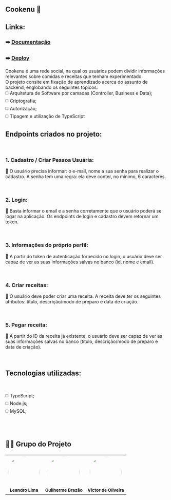 ## Cookenu 🍲

## Links:
### ➡️ [Documentação](https://documenter.getpostman.com/view/22376287/2s93CNMssC)
### ➡️ [Deploy](https://lamarr-cookenu1.onrender.com)

Cookenu é uma rede social, na qual os usuários podem dividir informações relevantes sobre comidas e receitas que tenham experimentado.  <br/>
O projeto consite em fixação de aprendizado acerca do assunto de backend, englobando os seguintes tópicos: <br/>
◻️ Arquitetura de Software por camadas (Controller, Business e Data); <br/>
◻️ Criptografia;  <br/>
◻️ Autorização;  <br/>
◻️ Tipagem e utilização de TypeScript <br/>

## Endpoints criados no projeto: 
<br/>

### 1. Cadastro / Criar Pessoa Usuária:

  🚩 O usuário precisa informar: o e-mail, nome a sua senha para realizar o cadastro. A senha tem uma regra: ela deve conter, no mínimo, 6 caracteres.  
 
 <br/>

### 2. Login: 

  🚩 Basta informar o email e a senha corretamente que o usuário poderá se logar na aplicação. Os endpoints de login e cadastro devem retornar um token.
  
   <br/>

### 3. Informações do próprio perfil:

  🚩 A partir do token de autenticação fornecido no login, o usuário deve ser capaz de ver as suas informações salvas no banco (id, nome e email).
  
   <br/>

### 4. Criar receitas:

  🚩 O usuário deve poder criar uma receita. A receita deve ter os seguintes atributos: título, descrição/modo de preparo e data de criação.
  
   <br/>

  
### 5. Pegar receita: 

  🚩 A partir do ID da receita já existente, o usuário deve ser capaz de ver as suas informações salvas no banco (título, descrição/modo de preparo e data de criação).  
  
 <br/>

## Tecnologias utilizadas:
<br/>

◻️ TypeScript; <br/>
◻️ Node.js;<br/>
◻️ MySQL;<br/>

<h2>
    <br>
    <p style="font-weight: bold;">👨‍💻 Grupo do Projeto</p>
</h2>

<table>
  <tr>
       <td align="center"><a href="https://github.com/leeoliima"><img style="border-radius: 50%;" src="https://avatars.githubusercontent.com/u/96210622?v=4" width="100px;" alt=""/><br /><sub><b>Leandro Lima</b></sub></a><br /></td> 
    <td align="center"><a href="https://github.com/brazaoo"><img style="border-radius: 50%;" src="https://avatars.githubusercontent.com/u/102330950?v=4" width="100px;" alt=""/><br /><sub><b>Guilherme Brazão</b></sub></a><br /></td>
     <td align="center"><a href="https://github.com/vmotta95"><img style="border-radius: 50%;" src="https://avatars.githubusercontent.com/u/102388553?v=4" width="100px;" alt=""/><br /><sub><b>Victor de Oliveira</b></sub></a><br /></td> 
   
  </tr>
</table>


